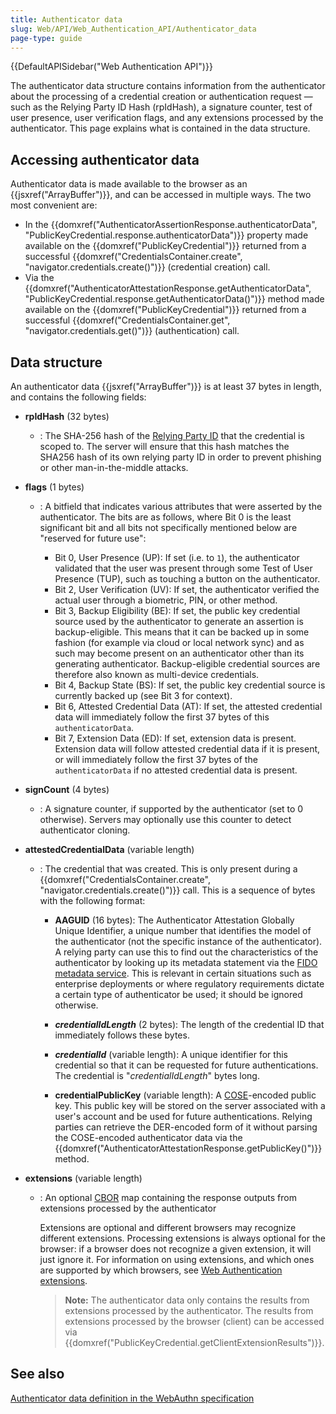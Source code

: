 ```yaml
---
title: Authenticator data
slug: Web/API/Web_Authentication_API/Authenticator_data
page-type: guide
---
```


{{DefaultAPISidebar("Web Authentication API")}}

The authenticator data structure contains information from the authenticator about the processing of a credential creation or authentication request — such as the Relying Party ID Hash (rpIdHash), a signature counter, test of user presence, user verification flags, and any extensions processed by the authenticator. This page explains what is contained in the data structure.

## Accessing authenticator data

Authenticator data is made available to the browser as an {{jsxref("ArrayBuffer")}}, and can be accessed in multiple ways. The two most convenient are:

- In the {{domxref("AuthenticatorAssertionResponse.authenticatorData", "PublicKeyCredential.response.authenticatorData")}} property made available on the {{domxref("PublicKeyCredential")}} returned from a successful {{domxref("CredentialsContainer.create", "navigator.credentials.create()")}} (credential creation) call.
- Via the {{domxref("AuthenticatorAttestationResponse.getAuthenticatorData", "PublicKeyCredential.response.getAuthenticatorData()")}} method made available on the {{domxref("PublicKeyCredential")}} returned from a successful {{domxref("CredentialsContainer.get", "navigator.credentials.get()")}} (authentication) call.

## Data structure

An authenticator data {{jsxref("ArrayBuffer")}} is at least 37 bytes in length, and contains the following fields:

- **rpIdHash** (32 bytes)
  - : The SHA-256 hash of the [Relying Party ID](https://w3c.github.io/webauthn/#relying-party-identifier) that the credential is scoped to. The server will ensure that this hash matches the SHA256 hash of its own relying party ID in order to prevent phishing or other man-in-the-middle attacks.
- **flags** (1 bytes)

  - : A bitfield that indicates various attributes that were asserted by the authenticator. The bits are as follows, where Bit 0 is the least significant bit and all bits not specifically mentioned below are "reserved for future use":

    - Bit 0, User Presence (UP): If set (i.e. to `1`), the authenticator validated that the user was present through some Test of User Presence (TUP), such as touching a button on the authenticator.
    - Bit 2, User Verification (UV): If set, the authenticator verified the actual user through a biometric, PIN, or other method.
    - Bit 3, Backup Eligibility (BE): If set, the public key credential source used by the authenticator to generate an assertion is backup-eligible. This means that it can be backed up in some fashion (for example via cloud or local network sync) and as such may become present on an authenticator other than its generating authenticator. Backup-eligible credential sources are therefore also known as multi-device credentials.
    - Bit 4, Backup State (BS): If set, the public key credential source is currently backed up (see Bit 3 for context).
    - Bit 6, Attested Credential Data (AT): If set, the attested credential data will immediately follow the first 37 bytes of this `authenticatorData`.
    - Bit 7, Extension Data (ED): If set, extension data is present. Extension data will follow attested credential data if it is present, or will immediately follow the first 37 bytes of the `authenticatorData` if no attested credential data is present.

- **signCount** (4 bytes)
  - : A signature counter, if supported by the authenticator (set to 0 otherwise). Servers may optionally use this counter to detect authenticator cloning.
- **attestedCredentialData** (variable length)

  - : The credential that was created. This is only present during a {{domxref("CredentialsContainer.create", "navigator.credentials.create()")}} call. This is a sequence of bytes with the following format:

    - **AAGUID** (16 bytes): The Authenticator Attestation Globally Unique Identifier, a unique number that identifies the model of the authenticator (not the specific instance of the authenticator). A relying party can use this to find out the characteristics of the authenticator by looking up its metadata statement via the [FIDO metadata service](https://fidoalliance.org/metadata/). This is relevant in certain situations such as enterprise deployments or where regulatory requirements dictate a certain type of authenticator be used; it should be ignored otherwise.

    - **_credentialIdLength_** (2 bytes): The length of the credential ID that immediately follows these bytes.
    - **_credentialId_** (variable length): A unique identifier for this credential so that it can be requested for future authentications. The credential is "_credentialIdLength_" bytes long.
    - **credentialPublicKey** (variable length): A [COSE](https://datatracker.ietf.org/doc/html/rfc8152)-encoded public key. This public key will be stored on the server associated with a user's account and be used for future authentications. Relying parties can retrieve the DER-encoded form of it without parsing the COSE-encoded authenticator data via the {{domxref("AuthenticatorAttestationResponse.getPublicKey()")}} method.

- **extensions** (variable length)

  - : An optional [CBOR](https://datatracker.ietf.org/doc/html/rfc7049) map containing the response outputs from extensions processed by the authenticator

    Extensions are optional and different browsers may recognize different extensions. Processing extensions is always optional for the browser: if a browser does not recognize a given extension, it will just ignore it. For information on using extensions, and which ones are supported by which browsers, see [Web Authentication extensions](/en-US/docs/Web/API/Web_Authentication_API/WebAuthn_extensions).

    > **Note:** The authenticator data only contains the results from extensions processed by the authenticator. The results from extensions processed by the browser (client) can be accessed via {{domxref("PublicKeyCredential.getClientExtensionResults")}}.

## See also

[Authenticator data definition in the WebAuthn specification](https://w3c.github.io/webauthn/#sctn-authenticator-data)
